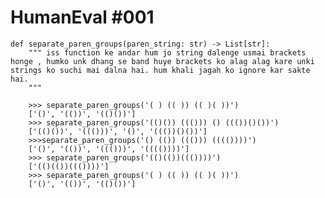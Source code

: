 # HumanEval #001

    def separate_paren_groups(paren_string: str) -> List[str]:
        """ iss function ke andar hum jo string dalenge usmai brackets honge , humko unk dhang se band huye brackets ko alag alag kare unki strings ko suchi mai dalna hai. hum khali jagah ko ignore kar sakte hai.     
        """



```
    >>> separate_paren_groups('( ) (( )) (( )( ))')
    ['()', '(())', '(()())']
    >>> separate_paren_groups('(()()) ((())) () ((())()())')
    ['(()())', '((()))', '()', '((())()())']
    >>>separate_paren_groups('() (()) ((())) (((())))')
    ['()', '(())', '((()))', '(((())))']
    >>> separate_paren_groups('(()(())((())))')
    ['(()(())((())))']
    >>> separate_paren_groups('( ) (( )) (( )( ))')
    ['()', '(())', '(()())']


```


